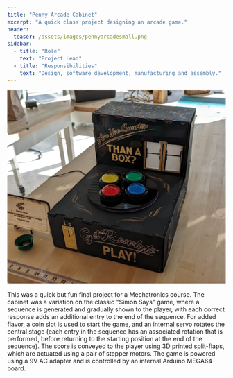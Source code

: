 ```yaml
---
title: "Penny Arcade Cabinet"
excerpt: "A quick class project designing an arcade game."
header:
  teaser: /assets/images/pennyarcadesmall.png
sidebar:
  - title: "Role"
    text: "Project Lead"
  - title: "Responsibilities"
    text: "Design, software development, manufacturing and assembly."
---
```

![Are You Smarter than a Box?](/assets/images/pennyarcade.jpg)

This was a quick but fun final project for a Mechatronics course. The cabinet was a variation on the classic "Simon Says" game, where a sequence is generated and gradually shown to the player, with each correct response adds an additional entry to the end of the sequence. For added flavor, a coin slot is used to start the game, and an internal servo rotates the central stage (each entry in the sequence has an associated rotation that is performed, before returning to the starting position at the end of the sequence). The score is conveyed to the player using 3D printed split-flaps, which are actuated using a pair of stepper motors.
The game is powered using a 9V AC adapter and is controlled by an internal Arduino MEGA64 board.
